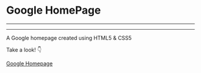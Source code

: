 <h1>Google HomePage </h1>

<hr><hr />

A Google homepage created using HTML5 & CSS5

Take a look! :point_down:

[Google Homepage](https://stejross.github.io/google-homepage/)
